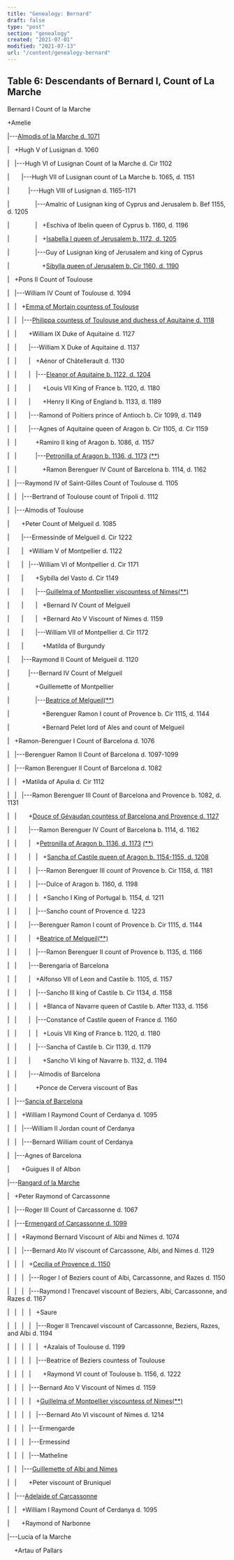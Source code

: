 ```yaml
---
title: "Genealogy: Bernard"
draft: false
type: "post"
section: "genealogy"
created: "2021-07-01"
modified: "2021-07-13"
url: "/content/genealogy-bernard"
---
```

## Table 6: Descendants of Bernard I, Count of La Marche


Bernard I Count of la Marche   

+Amelie   

|---[Almodis of la Marche d. 1071](https://epistolae.ctl.columbia.edu/woman/25529.html)  

|   +Hugh V of Lusignan d. 1060  

|   |---Hugh VI of Lusignan Count of la Marche d. Cir 1102  

|       |---Hugh VII of Lusignan count of La Marche b. 1065, d. 1151  

|           |---Hugh VIII of Lusignan d. 1165-1171  

|               |---Amalric of Lusignan king of Cyprus and Jerusalem b. Bef 1155, d. 1205  

|               |   +Eschiva of Ibelin queen of Cyprus b. 1160, d. 1196  

|               |   +[Isabella I queen of Jerusalem b. 1172, d. 1205](https://epistolae.ctl.columbia.edu/woman/25246.html)  

|               |---Guy of Lusignan king of Jerusalem and king of Cyprus   

|                   +[Sibylla queen of Jerusalem b. Cir 1160, d. 1190](https://epistolae.ctl.columbia.edu/woman/25223.html)  

|   +Pons II Count of Toulouse   

|   |---William IV Count of Toulouse d. 1094  

|   |   +[Emma of Mortain countess of Toulouse](https://epistolae.ctl.columbia.edu/woman/25740.html)  

|   |   |---[Philippa countess of Toulouse and duchess of Aquitaine d. 1118](https://epistolae.ctl.columbia.edu/woman/25734.html)  

|   |       +William IX Duke of Aquitaine d. 1127  

|   |       |---William X Duke of Aquitaine d. 1137  

|   |       |   +Aénor of Châtellerault d. 1130  

|   |       |   |---[Eleanor of Aquitaine b. 1122, d. 1204](https://epistolae.ctl.columbia.edu/woman/24.html)  

|   |       |       +Louis VII King of France b. 1120, d. 1180  

|   |       |       +Henry II King of England b. 1133, d. 1189  

|   |       |---Ramond of Poitiers prince of Antioch b. Cir 1099, d. 1149  

|   |       |---Agnes of Aquitaine queen of Aragon b. Cir 1105, d. Cir 1159  

|   |           +Ramiro II king of Aragon b. 1086, d. 1157  

|   |           |---[Petronilla of Aragon b. 1136, d. 1173](https://epistolae.ctl.columbia.edu/woman/26069.html) [(\*\*)](#n26069.2)  

|   |               +Ramon Berenguer IV Count of Barcelona b. 1114, d. 1162  

|   |---Raymond IV of Saint-Gilles Count of Toulouse d. 1105  

|   |   |---Bertrand of Toulouse count of Tripoli d. 1112  

|   |---Almodis of Toulouse   

|       +Peter Count of Melgueil d. 1085  

|       |---Ermessinde of Melgueil d. Cir 1222  

|       |   +William V of Montpellier d. 1122  

|       |   |---William VI of Montpellier d. Cir 1171  

|       |       +Sybilla del Vasto d. Cir 1149  

|       |       |---[Guillelma of Montpellier viscountess of Nimes](https://epistolae.ctl.columbia.edu/woman/169.html)[(\*\*)](#n169.2)  

|       |       |   +Bernard IV Count of Melgueil   

|       |       |   +Bernard Ato V Viscount of Nimes d. 1159  

|       |       |---William VII of Montpellier d. Cir 1172  

|       |           +Matilda of Burgundy   

|       |---Raymond II Count of Melgueil d. 1120  

|           |---Bernard IV Count of Melgueil   

|               +Guillemette of Montpellier  

|               |---[Beatrice of Melgueil](https://epistolae.ctl.columbia.edu/woman/25729.html)[(\*\*)](#n25729.2)  

|                   +Berenguer Ramon I count of Provence b. Cir 1115, d. 1144  

|                   +Bernard Pelet lord of Ales and count of Melgueil   

|   +Ramon-Berenguer I Count of Barcelona d. 1076  

|   |---Berenguer Ramon II Count of Barcelona d. 1097-1099  

|   |---Ramon Berenguer II Count of Barcelona d. 1082  

|   |   +Matilda of Apulia d. Cir 1112  

|   |   |---Ramon Berenguer III Count of Barcelona and Provence b. 1082, d. 1131  

|   |       +[Douce of Gévaudan countess of Barcelona and Provence d. 1127](https://epistolae.ctl.columbia.edu/woman/25685.html)  

|   |       |---Ramon Berenguer IV Count of Barcelona b. 1114, d. 1162  

|   |       |   +[Petronilla of Aragon b. 1136, d. 1173](https://epistolae.ctl.columbia.edu/woman/26069.html) [(\*\*)](#n26069)  

|   |       |   |   +[Sancha of Castile queen of Aragon b. 1154-1155, d. 1208](https://epistolae.ctl.columbia.edu/woman/26375.html)  

|   |       |   |---Ramon Berenguer III count of Provence b. Cir 1158, d. 1181  

|   |       |   |---Dulce of Aragon b. 1160, d. 1198  

|   |       |   |   +Sancho I King of Portugal b. 1154, d. 1211  

|   |       |   |---Sancho count of Provence d. 1223  

|   |       |---Berenguer Ramon I count of Provence b. Cir 1115, d. 1144  

|   |       |   +[Beatrice of Melgueil](https://epistolae.ctl.columbia.edu/woman/25729.html)[(\*\*)](#n25729)  

|   |       |   |---Ramon Berenguer II count of Provence b. 1135, d. 1166  

|   |       |---Berengaria of Barcelona   

|   |       |   +Alfonso VII of Leon and Castile b. 1105, d. 1157  

|   |       |   |---Sancho III king of Castile b. Cir 1134, d. 1158  

|   |       |   |   +Blanca of Navarre queen of Castile b. After 1133, d. 1156  

|   |       |   |---Constance of Castile queen of France d. 1160  

|   |       |   |   +Louis VII King of France b. 1120, d. 1180  

|   |       |   |---Sancha of Castile b. Cir 1139, d. 1179  

|   |       |       +Sancho VI king of Navarre b. 1132, d. 1194  

|   |       |---Almodis of Barcelona   

|   |           +Ponce de Cervera viscount of Bas   

|   |---[Sancia of Barcelona](https://epistolae.ctl.columbia.edu/woman/25973.html)  

|   |   +William I Raymond Count of Cerdanya d. 1095  

|   |   |---William II Jordan count of Cerdanya   

|   |   |---Bernard William count of Cerdanya   

|   |---Agnes of Barcelona   

|       +Guigues II of Albon   

|---[Rangard of la Marche](https://epistolae.ctl.columbia.edu/woman/170.html)  

|   +Peter Raymond of Carcassonne   

|   |---Roger III Count of Carcassonne d. 1067  

|   |---[Ermengard of Carcassonne d. 1099](https://epistolae.ctl.columbia.edu/woman/25489.html)  

|   |   +Raymond Bernard Viscount of Albi and Nimes d. 1074  

|   |   |---Bernard Ato IV viscount of Carcassone, Albi, and Nimes d. 1129  

|   |   |   +[Cecilia of Provence d. 1150](https://epistolae.ctl.columbia.edu/woman/25426.html)  

|   |   |   |---Roger I of Beziers count of Albi, Carcassonne, and Razes d. 1150  

|   |   |   |---Raymond I Trencavel viscount of Beziers, Albi, Carcassonne, and Razes d. 1167  

|   |   |   |   +Saure   

|   |   |   |   |---Roger II Trencavel viscount of Carcassonne, Beziers, Razes, and Albi d. 1194  

|   |   |   |   |   +Azalais of Toulouse d. 1199  

|   |   |   |   |---Beatrice of Beziers countess of Toulouse   

|   |   |   |       +Raymond VI count of Toulouse b. 1156, d. 1222  

|   |   |   |---Bernard Ato V Viscount of Nimes d. 1159  

|   |   |   |   +[Guillelma of Montpellier viscountess of Nimes](https://epistolae.ctl.columbia.edu/woman/169.html)[(\*\*)](#n169)  

|   |   |   |   |---Bernard Ato VI viscount of Nimes d. 1214  

|   |   |   |---Ermengarde   

|   |   |   |---Ermessind   

|   |   |   |---Matheline   

|   |   |---[Guillemette of Albi and Nimes](https://epistolae.ctl.columbia.edu/woman/25777.html)  

|   |       +Peter viscount of Bruniquel   

|   |---[Adelaide of Carcassonne](https://epistolae.ctl.columbia.edu/woman/25612.html)  

|   |   +William I Raymond Count of Cerdanya d. 1095  

|       +Raymond of Narbonne   

|---Lucia of la Marche   

    +Artau of Pallars   

  




